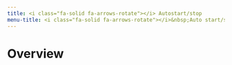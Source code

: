 ```yaml
---
title: <i class="fa-solid fa-arrows-rotate"></i> Autostart/stop
menu-title: <i class="fa-solid fa-arrows-rotate"></i>&nbsp;Auto start/stop
---
```

# Overview
# 
